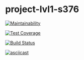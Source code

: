 # project-lvl1-s376

[![Maintainability](https://api.codeclimate.com/v1/badges/0acaaf2422fa3430c456/maintainability)](https://codeclimate.com/github/Dael777/project-lvl1-s376/maintainability)

[![Test Coverage](https://api.codeclimate.com/v1/badges/0acaaf2422fa3430c456/test_coverage)](https://codeclimate.com/github/Dael777/project-lvl1-s376/test_coverage)

[![Build Status](https://travis-ci.org/Dael777/project-lvl1-s376.svg?branch=master)](https://travis-ci.org/Dael777/project-lvl1-s376)

[![asciicast](https://asciinema.org/a/qdbgKmbH1E92duxEoBUBfpQHP.svg)](https://asciinema.org/a/qdbgKmbH1E92duxEoBUBfpQHP)